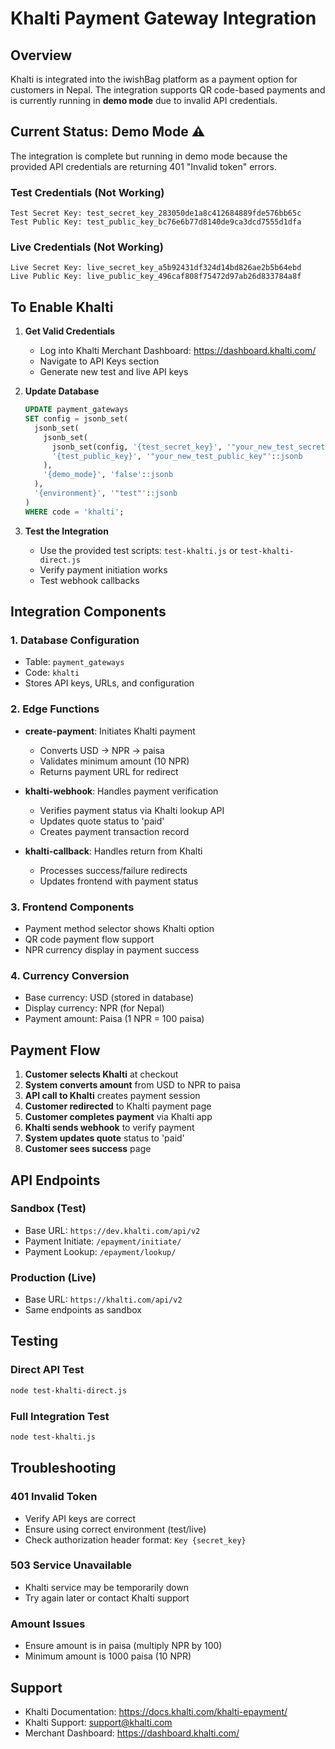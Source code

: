 # Khalti Payment Gateway Integration

## Overview
Khalti is integrated into the iwishBag platform as a payment option for customers in Nepal. The integration supports QR code-based payments and is currently running in **demo mode** due to invalid API credentials.

## Current Status: Demo Mode ⚠️
The integration is complete but running in demo mode because the provided API credentials are returning 401 "Invalid token" errors.

### Test Credentials (Not Working)
```
Test Secret Key: test_secret_key_283050de1a8c412684889fde576bb65c
Test Public Key: test_public_key_bc76e6b77d8140de9ca3dcd7555d1dfa
```

### Live Credentials (Not Working)
```
Live Secret Key: live_secret_key_a5b92431df324d14bd826ae2b5b64ebd
Live Public Key: live_public_key_496caf808f75472d97ab26d833784a8f
```

## To Enable Khalti

1. **Get Valid Credentials**
   - Log into Khalti Merchant Dashboard: https://dashboard.khalti.com/
   - Navigate to API Keys section
   - Generate new test and live API keys

2. **Update Database**
   ```sql
   UPDATE payment_gateways 
   SET config = jsonb_set(
     jsonb_set(
       jsonb_set(
         jsonb_set(config, '{test_secret_key}', '"your_new_test_secret_key"'::jsonb),
         '{test_public_key}', '"your_new_test_public_key"'::jsonb
       ),
       '{demo_mode}', 'false'::jsonb
     ),
     '{environment}', '"test"'::jsonb
   )
   WHERE code = 'khalti';
   ```

3. **Test the Integration**
   - Use the provided test scripts: `test-khalti.js` or `test-khalti-direct.js`
   - Verify payment initiation works
   - Test webhook callbacks

## Integration Components

### 1. Database Configuration
- Table: `payment_gateways`
- Code: `khalti`
- Stores API keys, URLs, and configuration

### 2. Edge Functions
- **create-payment**: Initiates Khalti payment
  - Converts USD → NPR → paisa
  - Validates minimum amount (10 NPR)
  - Returns payment URL for redirect
  
- **khalti-webhook**: Handles payment verification
  - Verifies payment status via Khalti lookup API
  - Updates quote status to 'paid'
  - Creates payment transaction record

- **khalti-callback**: Handles return from Khalti
  - Processes success/failure redirects
  - Updates frontend with payment status

### 3. Frontend Components
- Payment method selector shows Khalti option
- QR code payment flow support
- NPR currency display in payment success

### 4. Currency Conversion
- Base currency: USD (stored in database)
- Display currency: NPR (for Nepal)
- Payment amount: Paisa (1 NPR = 100 paisa)

## Payment Flow

1. **Customer selects Khalti** at checkout
2. **System converts amount** from USD to NPR to paisa
3. **API call to Khalti** creates payment session
4. **Customer redirected** to Khalti payment page
5. **Customer completes payment** via Khalti app
6. **Khalti sends webhook** to verify payment
7. **System updates quote** status to 'paid'
8. **Customer sees success** page

## API Endpoints

### Sandbox (Test)
- Base URL: `https://dev.khalti.com/api/v2`
- Payment Initiate: `/epayment/initiate/`
- Payment Lookup: `/epayment/lookup/`

### Production (Live)
- Base URL: `https://khalti.com/api/v2`
- Same endpoints as sandbox

## Testing

### Direct API Test
```bash
node test-khalti-direct.js
```

### Full Integration Test
```bash
node test-khalti.js
```

## Troubleshooting

### 401 Invalid Token
- Verify API keys are correct
- Ensure using correct environment (test/live)
- Check authorization header format: `Key {secret_key}`

### 503 Service Unavailable
- Khalti service may be temporarily down
- Try again later or contact Khalti support

### Amount Issues
- Ensure amount is in paisa (multiply NPR by 100)
- Minimum amount is 1000 paisa (10 NPR)

## Support
- Khalti Documentation: https://docs.khalti.com/khalti-epayment/
- Khalti Support: support@khalti.com
- Merchant Dashboard: https://dashboard.khalti.com/